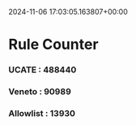 2024-11-06 17:03:05.163807+00:00
# Rule Counter 
 ### UCATE : 488440

 ### Veneto : 90989

 ### Allowlist : 13930